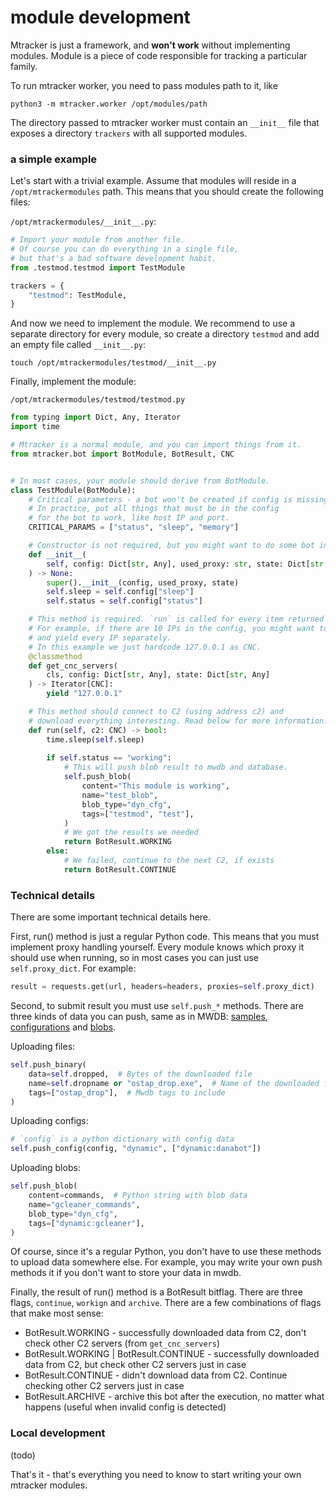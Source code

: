 # module development

Mtracker is just a framework, and **won't work** without implementing modules. Module is a piece of code responsible for tracking a particular family.

To run mtracker worker, you need to pass modules path to it, like

```
python3 -m mtracker.worker /opt/modules/path
```

The directory passed to mtracker worker must contain an `__init__` file that exposes a directory `trackers` with all supported modules.

### a simple example

Let's start with a trivial example. Assume that modules will reside in a `/opt/mtrackermodules` path. This means that you should create the following files:

`/opt/mtrackermodules/__init__.py`:
```python
# Import your module from another file.
# Of course you can do everything in a single file,
# but that's a bad software development habit.
from .testmod.testmod import TestModule

trackers = {
    "testmod": TestModule,
}
```

And now we need to implement the module. We recommend to use a separate directory for every module, so create a directory `testmod` and add an empty file called `__init__.py`:

```
touch /opt/mtrackermodules/testmod/__init__.py
```

Finally, implement the module:

`/opt/mtrackermodules/testmod/testmod.py`
```python
from typing import Dict, Any, Iterator
import time

# Mtracker is a normal module, and you can import things from it.
from mtracker.bot import BotModule, BotResult, CNC


# In most cases, your module should derive from BotModule.
class TestModule(BotModule):
    # Critical parameters - a bot won't be created if config is missing one of this parameters.
    # In practice, put all things that must be in the config
    # for the bot to work, like host IP and port. 
    CRITICAL_PARAMS = ["status", "sleep", "memory"]

    # Constructor is not required, but you might want to do some bot initialisation first.
    def __init__(
        self, config: Dict[str, Any], used_proxy: str, state: Dict[str, Any]
    ) -> None:
        super().__init__(config, used_proxy, state)
        self.sleep = self.config["sleep"]
        self.status = self.config["status"]

    # This method is required. `run` is called for every item returned from this method.
    # For example, if there are 10 IPs in the config, you might want to iterate over them
    # and yield every IP separately.
    # In this example we just hardcode 127.0.0.1 as CNC.
    @classmethod
    def get_cnc_servers(
        cls, config: Dict[str, Any], state: Dict[str, Any]
    ) -> Iterator[CNC]:
        yield "127.0.0.1"

    # This method should connect to C2 (using address c2) and
    # download everything interesting. Read below for more information.
    def run(self, c2: CNC) -> bool:
        time.sleep(self.sleep)
        
        if self.status == "working":
            # This will push blob result to mwdb and database. 
            self.push_blob(
                content="This module is working",
                name="test_blob",
                blob_type="dyn_cfg",
                tags=["testmod", "test"],
            )
            # We got the results we needed
            return BotResult.WORKING
        else:
            # We failed, continue to the next C2, if exists
            return BotResult.CONTINUE
```

### Technical details

There are some important technical details here.

First, run() method is just a regular Python code. This means that you must implement proxy handling yourself.
Every module knows which proxy it should use when running, so
in most cases you can just use `self.proxy_dict`. For example:

```python
result = requests.get(url, headers=headers, proxies=self.proxy_dict)
```

Second, to submit result you must use `self.push_*` methods. There are three kinds of data you can push, same as in MWDB: [samples](https://mwdb.readthedocs.io/en/latest/user-guide/2-Storing-malware-samples.html), [configurations](https://mwdb.readthedocs.io/en/latest/user-guide/3-Storing-malware-configurations.html) and [blobs](https://mwdb.readthedocs.io/en/latest/user-guide/4-Storing-blobs.html).

Uploading files:
```python
self.push_binary(
    data=self.dropped,  # Bytes of the downloaded file
    name=self.dropname or "ostap_drop.exe",  # Name of the downloaded file
    tags=["ostap_drop"],  # Mwdb tags to include
)
```

Uploading configs:
```python
# `config` is a python dictionary with config data
self.push_config(config, "dynamic", ["dynamic:danabot"])
```

Uploading blobs:
```python
self.push_blob(
    content=commands,  # Python string with blob data
    name="gcleaner_commands",
    blob_type="dyn_cfg",
    tags=["dynamic:gcleaner"],
)
```

Of course, since it's a regular Python, you don't have to use these methods to upload data somewhere else.
For example, you may write your own push methods it if you don't want to store your data in mwdb.

Finally, the result of run() method is a BotResult bitflag. There are three flags, `continue`, `workign` and `archive`.
There are a few combinations of flags that make most sense:

* BotResult.WORKING - successfully downloaded data from C2, don't check other C2 servers (from `get_cnc_servers`)
* BotResult.WORKING | BotResult.CONTINUE - successfully downloaded data from C2, but check other C2 servers just in case
* BotResult.CONTINUE - didn't download data from C2. Continue checking other C2 servers just in case
* BotResult.ARCHIVE - archive this bot after the execution, no matter what happens (useful when invalid config is detected)

### Local development

(todo)

That's it - that's everything you need to know to start writing your own mtracker modules.
